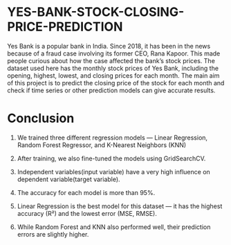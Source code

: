 # YES-BANK-STOCK-CLOSING-PRICE-PREDICTION


Yes Bank is a popular bank in India. Since 2018, it has been in the news because of a fraud case involving its former CEO, Rana Kapoor. This made people curious about how the case affected the bank’s stock prices. The dataset used here has the monthly stock prices of Yes Bank, including the opening, highest, lowest, and closing prices for each month. The main aim of this project is to predict the closing price of the stock for each month and check if time series or other prediction models can give accurate results.


# Conclusion

1. We trained three different regression models — Linear Regression, Random Forest Regressor, and K-Nearest Neighbors (KNN)

2. After training, we also fine-tuned the models using GridSearchCV.

3. Independent variables(input variable) have a very high influence on dependent variable(target variable).

4. The accuracy for each model is more than 95%.

5. Linear Regression is the best model for this dataset — it has the highest accuracy (R²) and the lowest error (MSE, RMSE).

6. While Random Forest and KNN also performed well, their prediction errors are slightly higher.
